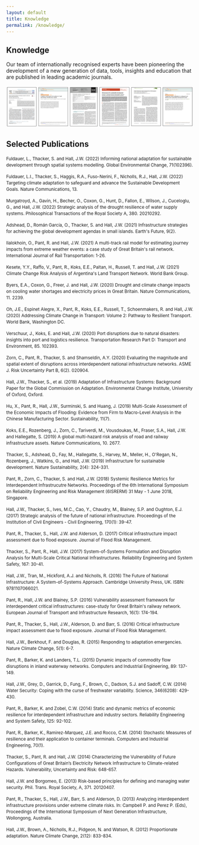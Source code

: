 ```yaml
---
layout: default
title: Knowledge
permalink: /knowledge/
---
```

## Knowledge

Our team of internationally recognised experts have been pioneering the development of
a new generation of data, tools, insights and education that are published in leading
academic journals. 
<br>
<br>
<img src="/assets/img/manuscripts.png" alt="Example manuscripts">
<br>
## Selected Publications


<small>Fuldauer, L., Thacker, S. and Hall, J.W. (2022) Informing national adaptation for
sustainable development through spatial systems modelling. Global Environmental Change,
71(102396).</small>
  
<small>Fuldauer, L.I., Thacker, S., Haggis, R.A., Fuso-Nerini, F., Nicholls, R.J.,
Hall, J.W. (2022) Targeting climate adaptation to safeguard and advance the Sustainable
Development Goals. Nature Communications, 13.</small>
  
<small>Murgatroyd, A., Gavin, H., Becher, O., Coxon, G., Hunt, D., Fallon, E., Wilson, J.,
Cuceloglu, G., and Hall, J.W. (2022) Strategic analysis of the drought resilience of
water supply systems. Philosophical Transactions of the Royal Society A, 380. 20210292.</small>
  
<small>Adshead, D., Román García, O., Thacker, S. and Hall, J.W. (2021) Infrastructure
strategies for achieving the global development agendas in small islands. Earth's
Future, 9(2).</small>
  
<small>Ilalokhoin, O., Pant, R. and Hall, J.W. (2021) A multi-track rail model for
estimating journey impacts from extreme weather events: a case study of Great
Britain's rail network. International Journal of Rail Transportation: 1-26.</small>
  
<small>Kesete, Y.Y., Raffo, V., Pant, R., Koks, E.E., Paltan, H., Russell, T. and Hall,
J.W. (2021) Climate Change Risk Analysis of Argentina's Land Transport Network.
World Bank Group.</small>
  
<small>Byers, E.A., Coxon, G., Freer, J. and Hall, J.W. (2020) Drought and climate
change impacts on cooling water shortages and electricity prices in Great Britain.
Nature Communications, 11. 2239.</small>
  
<small>Oh, J.E., Espinet Alegre, X., Pant, R., Koks, E.E., Russell, T., Schoenmakers,
R. and Hall, J.W. (2020) Addressing Climate Change in Transport: Volume 2: Pathway
to Resilient Transport. World Bank, Washington DC.</small>
  
<small>Verschuur, J., Koks, E. and Hall, J.W. (2020) Port disruptions due to natural
disasters: insights into port and logistics resilience. Transportation Research
Part D: Transport and Environment, 85. 102393.</small>
  
<small>Zorn, C., Pant, R., Thacker, S. and Shamseldin, A.Y. (2020) Evaluating the
magnitude and spatial extent of disruptions across interdependent national
infrastructure networks. ASME J. Risk Uncertainty Part B, 6(2). 020904.</small>
  
<small>Hall, J.W., Thacker, S., et al. (2019) Adaptation of Infrastructure Systems:
Background Paper for the Global Commission on Adaptation. Environmental Change
Institute, University of Oxford, Oxford.</small>
  
<small>Hu, X., Pant, R., Hall, J.W., Surminski, S. and Huang, J. (2019) Multi-Scale
Assessment of the Economic Impacts of Flooding: Evidence from Firm to Macro-Level
Analysis in the Chinese Manufacturing Sector. Sustainability, 11(7).</small>
  
<small>Koks, E.E., Rozenberg, J., Zorn, C., Tariverdi, M., Vousdoukas, M., Fraser, S.A.,
Hall, J.W. and Hallegatte, S. (2019) A global multi-hazard risk analysis of road
and railway infrastructure assets. Nature Communications, 10. 2677.</small>
  
<small>Thacker, S., Adshead, D., Fay, M., Hallegatte, S., Harvey, M., Meller, H.,
O'Regan, N., Rozenberg, J., Watkins, G., and Hall, J.W. (2019) Infrastructure
for sustainable development. Nature Sustainability, 2(4): 324-331.</small>
  
<small>Pant, R., Zorn, C., Thacker, S. and Hall, J.W. (2018) Systemic Resilience
Metrics for Interdependent Infrastrucutre Networks. Proceedings of the 6th
International Symposium on Reliability Engineering and Risk Management (6ISRERM)
31 May - 1 June 2018, Singapore.</small>
  
<small>Hall, J.W., Thacker, S., Ives, M.C., Cao, Y., Chaudry, M., Blainey, S.P.
and Oughton, E.J. (2017) Strategic analysis of the future of national
infrastructure. Proceedings of the Institution of Civil Engineers - Civil
Engineering, 170(1): 39-47.</small>
  
<small>Pant, R., Thacker, S., Hall, J.W. and Alderson, D. (2017) Critical
infrastructure impact assessment due to flood exposure. Journal of Flood Risk
Management.</small>
  
<small>Thacker, S., Pant, R., Hall, J.W. (2017) System-of-Systems Formulation and
Disruption Analysis for Multi-Scale Critical National Infrastructures.
Reliability Engineering and System Safety, 167: 30-41.</small>
  
<small>Hall, J.W., Tran, M., Hickford, A.J. and Nicholls, R. (2016) The Future
of National Infrastructure: A System-of-Systems Approach. Cambridge
University Press, UK. ISBN: 9781107066021.</small>
  
<small>Pant, R., Hall, J.W. and Blainey, S.P. (2016) Vulnerability assessment
framework for interdependent critical infrastructures: case-study for
Great Britain's railway network. European Journal of Transport and
Infrastructure Research, 16(1): 174-194.</small>
  
<small>Pant, R., Thacker, S., Hall, J.W., Alderson, D. and Barr, S. (2016) Critical
infrastructure impact assessment due to flood exposure. Journal of Flood Risk
Management.</small>
  
<small>Hall, J.W., Berkhout, F. and Douglas, R. (2015) Responding to adaptation
emergencies. Nature Climate Change, 5(1): 6-7.</small>
  
<small>Pant, R., Barker, K. and Landers, T.L. (2015) Dynamic impacts of commodity
flow disruptions in inland waterway networks. Computers and Industrial
Engineering, 89: 137-149.</small>
  
<small>Hall, J.W., Grey, D., Garrick, D., Fung, F., Brown, C., Dadson, S.J. and
Sadoff, C.W. (2014) Water Security: Coping with the curse of freshwater
variability. Science, 346(6208): 429-430.</small>
  
<small>Pant, R., Barker, K. and Zobel, C.W. (2014) Static and dynamic metrics of
economic resilience for interdependent infrastructure and industry sectors.
Reliability Engineering and System Safety, 125: 92-102.</small>
  
<small>Pant, R., Barker, K., Ramirez-Marquez, J.E. and Rocco, C.M. (2014) Stochastic
Measures of resilience and their application to container terminals.
Computers and Industrial Engineering, 70(1).</small>
  
<small>Thacker, S., Pant, R. and Hall, J.W. (2014) Characterizing the Vulnerability
of Future Configurations of Great Britain’s Electricity Network Infrastructure
to Climate-related Hazards. Vulnerability, Uncertainty and Risk: 648-657.</small>
  
<small>Hall, J.W. and Borgomeo, E. (2013) Risk-based principles for defining and
managing water security. Phil. Trans. Royal Society, A, 371. 20120407.</small>
  
<small>Pant, R., Thacker, S., Hall, J.W., Barr, S. and Alderson, D. (2013)
Analyzing interdependent infrastructure provisions under extreme climate
risks. In: Campbell P. and Perez P. (Eds), Proceedings of the International
Symposium of Next Generation Infrastructure, Wollongong, Australia.</small>
  
<small>Hall, J.W., Brown, A., Nicholls, R.J., Pidgeon, N. and Watson, R. (2012)
Proportionate adaptation. Nature Climate Change, 2(12): 833-834.</small>

